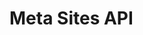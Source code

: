 # Meta Sites API

<div id='redoc-container'>
</div>
<script>
    (function() {
        Redoc.init('../../../_static/api/platform_meta_sites_authorized_api.json', {}, document.getElementById('redoc-container'), () => {window.prepareRedocMenu ? window.prepareRedocMenu() : setTimeout(()=>{window.prepareRedocMenu()}, 2000)});
    })();
</script>

